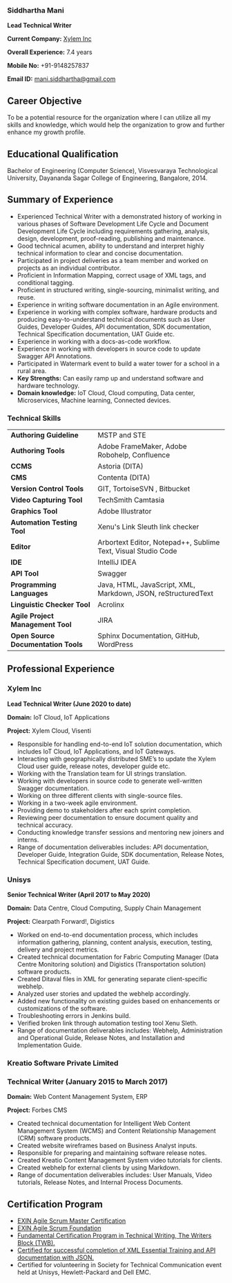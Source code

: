 ### Siddhartha Mani

**Lead Technical Writer**

**Current Company:** [Xylem Inc](https://www.xylem.com/en-us)

**Overall Experience:**	7.4 years

**Mobile No:** +91-9148257837

**Email ID:** mani.siddhartha@gmail.com

## Career Objective
To be a potential resource for the organization where I can utilize all my skills and knowledge, which would help the organization to grow and further enhance my growth profile.

## Educational Qualification
Bachelor of Engineering (Computer Science), Visvesvaraya Technological University, Dayananda Sagar College of Engineering, Bangalore, 2014.

## Summary of Experience
- Experienced Technical Writer with a demonstrated history of working in various phases of Software Development Life Cycle and Document Development Life Cycle including requirements gathering, analysis, design, development, proof-reading, publishing and maintenance.
- Good technical acumen, ability to understand and interpret highly technical information to clear and concise documentation.
- Participated in project deliveries as a team member and worked on projects as an individual contributor.
- Proficient in Information Mapping, correct usage of XML tags, and conditional tagging.
- Proficient in structured writing, single-sourcing, minimalist writing, and reuse.
- Experience in writing software documentation in an Agile environment.
- Experience in working with complex software, hardware products and producing easy-to-understand technical documents such as User Guides, Developer Guides, API documentation, SDK documentation, Technical Specification documentation, UAT Guide etc.
- Experience in working with a docs-as-code workflow.
- Experience in working with developers in source code to update Swagger API Annotations.
- Participated in Watermark event to build a water tower for a school in a rural area.
- **Key Strengths:** Can easily ramp up and understand software and hardware technology.
- **Domain knowledge:** IoT Cloud, Cloud computing, Data center, Microservices, Machine learning, Connected devices.


### Technical Skills

|   |     |
|---|---|
|**Authoring Guideline**  | MSTP and STE  |
|**Authoring Tools** | Adobe FrameMaker, Adobe Robohelp, Confluence |
| **CCMS**  | Astoria (DITA)  |
| **CMS**  | Contenta (DITA)  |
|  **Version Control Tools** | GIT, TortoiseSVN , Bitbucket   |
|**Video Capturing Tool**  | TechSmith Camtasia  |
| **Graphics Tool**  |Adobe Illustrator |
| **Automation Testing Tool**  | Xenu's Link Sleuth link checker  |
| **Editor**  | Arbortext Editor, Notepad++, Sublime Text, Visual Studio Code  |
| **IDE**  | IntelliJ IDEA  |
| **API Tool**  | Swagger  |
| **Programming Languages**  | Java, HTML, JavaScript, XML, Markdown, JSON, reStructuredText  |
| **Linguistic Checker Tool**  | Acrolinx  |
| **Agile Project Management Tool**  | JIRA  |
|**Open Source Documentation Tools**  | Sphinx Documentation, GitHub, WordPress  |

## Professional Experience
### Xylem Inc
**Lead Technical Writer (June 2020 to date)**

**Domain:** IoT Cloud, IoT Applications

**Project:** Xylem Cloud, Visenti
- Responsible for handling end-to-end IoT solution documentation, which includes IoT Cloud, IoT Applications, and IoT Gateways.
- Interacting with geographically distributed SME’s to update the Xylem Cloud user guide, release notes, developer guide etc.
- Working with the Translation team for UI strings translation.
- Working with developers in source code to generate well-written Swagger documentation.
- Working on three different clients with single-source files.
- Working in a two-week agile environment.
- Providing demo to stakeholders after each sprint completion.
- Reviewing peer documentation to ensure document quality and technical accuracy.
- Conducting knowledge transfer sessions and mentoring new joiners and interns.
- Range of documentation deliverables includes: API documentation, Developer Guide, Integration Guide, SDK documentation, Release Notes, Technical Specification document, UAT Guide.


### Unisys
**Senior Technical Writer (April 2017 to May 2020)**

**Domain:** Data Centre, Cloud Computing, Supply Chain Management

**Project:** Clearpath Forward!, Digistics
- Worked on end-to-end documentation process, which includes information gathering, planning, content analysis, execution, testing, delivery and project metrics.
- Created technical documentation for Fabric Computing Manager (Data Centre Monitoring solution) and Digistics (Transportation solution) software products.
- Created Ditaval files in XML for generating separate client-specific webhelp.
- Analyzed user stories and updated the webhelp accordingly.
- Added new functionality on existing guides based on enhancements or customizations of the software.
- Troubleshooting errors in Jenkins build.
- Verified broken link through automation testing tool Xenu Sleth.
- Range of documentation deliverables includes: Webhelp, Administration and Operational Guide, Release Notes, and Installation and Implementation Guide.


### Kreatio Software Private Limited
### Technical Writer (January 2015 to March 2017)

**Domain:** Web Content Management System, ERP

**Project:** Forbes CMS

- Created technical documentation for Intelligent Web Content Management System (WCMS) and Content Relationship Management (CRM) software products.
- Created website wireframes based on Business Analyst inputs.
- Responsible for preparing and maintaining software release notes.
- Created Kreatio Content Management System video tutorials for clients.
- Created webhelp for external clients by using Markdown.
- Range of documentation deliverables includes: User Manuals, Video tutorials, Release Notes, and Internal Process Documents.


## Certification Program
- [EXIN Agile Scrum Master Certification](https://app.exeed.pro/badge/108569)
- [EXIN Agile Scrum Foundation](https://app.exeed.pro/holder/badge/86598)
- [Fundamental Certification Program in Technical Writing, The Writers Block (TWB).](TechnicalWriting.md)
- [Certified for successful completion of XML Essential Training and API documentation with JSON.](XML.md)
- Certified for volunteering in Society for Technical Communication event held at Unisys,
Hewlett-Packard and Dell EMC.
